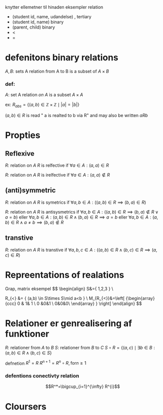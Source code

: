 knytter ellemetner til hinaden
eksempler relation
* (student id, name, udandelse) , tertiary
* (student id,  name) binary
* (parent, child) binary
* <
* =


# defenitons binary relations
$A,B:$ sets
A relation from A to B is a subset of $A \times B$


### def:
$A:$ set
A relation *on $A$* is a subset $A\times A$


ex:
$R_{abs}=\{ (a,b) \in \mathbb{Z}\times \mathbb{Z}\mid |a|=|b| \}$


$(a,b)\in R$ is read " a is realted to b via R"
and may also be written $aRb$



# Propties

## Reflexive
$R:$ relation on $A$
$R$ is relfective if $\forall a\in A:(a,a) \in R$

$R:$ relation on $A$
$R$ is irelfective if $\forall a\in A:(a,a) \not\in R$



## (anti)symmetric
$R:$ relation on $A$
$R$ is symetrics if $\forall a,b\in A: ((a,b) \in R \implies (b,a)\in R)$

$R:$ relation on $A$
$R$ is antisysmetrics if $\forall a,b\in A: ((a,b) \in R \implies (b,a)\not\in R \vee a=b)$
eller
$\forall a,b \in A:(a,b)\in R\wedge(b,a)\in R \implies a=b$
eller
$\forall a,b \in A:(a,b)\in R\wedge a \not =b \implies (b,a)\not\in R$

## transtive
$R:$ relation on $A$
$R$ is transtive  if $\forall a,b,c\in A: ((a,b) \in R \wedge(b,c)\in R \implies (a,c)\in R)$



# Repreentations of realations
Grap, matrix
eksempel
$$
\begin{align}
S&=\{ 1,2,3 \} \\

R_{<} &= \{ (a,b) \in S\times S\mid a<b \} \\
M_{R_{<}}&=\left[ {\begin{array}{ccc}
0 & 1& 1 \\
0 &0&1 \\
0&0&0\\
\end{array} } \right]
\end{align}
$$


# Relationer er genrealisering af funktioner
$R:$  relationer from $A$ to $B$
$S:$ relationer from $B$ to $C$
$S \circ R =\{ (a,c) \mid \exists b \in B:(a,b)\in R \wedge(b,c) \in S \}$



defnetion
$R^1=R$
$R ^{n+1}=R^n\circ R, \text{for} n \geq {1}$



### defentions conectivty relation
$$R^*=\bigcup_{i=1}^{\infty} R^{i}$$



# Cloursers